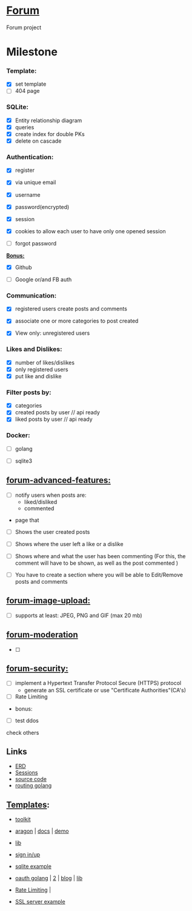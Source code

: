# [Forum](https://github.com/01-edu/public/tree/master/subjects/forum)

Forum project


# Milestone

### Template:
- [x] set template
- [ ] 404 page

### SQLite:
- [x] Entity relationship diagram
- [x] queries
- [x] create index for double PKs
- [x] delete on cascade

### Authentication:
- [x] register
- [x] via unique email
- [x] username
- [x] password(encrypted)

- [x] session
- [x] cookies to allow each user to have only one opened session
- [ ] forgot password

<b>[Bonus:](https://github.com/01-edu/public/tree/master/subjects/forum/authentication)</b>

- [x] Github 
- [ ] Google or/and FB auth


### Communication:
- [x] registered users create posts and comments
- [x] associate one or more categories to post created
- [x] View only: unregistered users


### Likes and Dislikes:
- [x] number of likes/dislikes
- [x] only registered users
- [x] put like and dislike

### Filter posts by:
- [x] categories
- [x] created posts by user // api ready
- [x] liked posts by user // api ready

### Docker:
- [ ] golang
- [ ] sqlite3



## [forum-advanced-features:](https://github.com/01-edu/public/tree/master/subjects/forum/advanced-features)
- [ ] notify users when posts are:
    - liked/disliked
    - commented

-  page that
- [ ] Shows the user created posts
- [ ] Shows where the user left a like or a dislike
- [ ] Shows where and what the user has been commenting (For this, the comment will have to be shown, as well as the post commented
)
- [ ] You have to create a section where you will be able to Edit/Remove posts and comments


## [forum-image-upload:](https://github.com/01-edu/public/tree/master/subjects/forum/image-upload)
- [ ] supports at least: JPEG, PNG and GIF (max 20 mb)


## [forum-moderation](https://github.com/01-edu/public/tree/master/subjects/forum/moderation)

- [ ] 


## [forum-security:](https://github.com/01-edu/public/tree/master/subjects/forum/security)

- [ ] implement a Hypertext Transfer Protocol Secure (HTTPS) protocol
    - generate an SSL certificate or use "Certificate Authorities"(CA's)
- [ ] Rate Limiting
- bonus:
- [ ] test ddos


check others




## Links
- [ERD](https://online.visual-paradigm.com/w/dkhhvphc/diagrams/#proj=0&type=ERDiagram)
- [Sessions](https://astaxie.gitbooks.io/build-web-application-with-golang/en/06.2.html)
- [source code](https://github.com/astaxie/build-web-application-with-golang/tree/master/en/code/src/apps/ch.5.2)
- [routing golang](https://github.com/golang-samples/template/blob/master/extends/main.go)

## [Templates](https://www.creative-tim.com/templates/free?page=5):

- [toolkit](https://demos.creative-tim.com/material-kit/index.html?_ga=2.136642038.797548910.1593860822-1386350353.1593860822)

- [aragon](https://www.creative-tim.com/product/argon-design-system) | [docs](https://demos.creative-tim.com/argon-design-system/docs/components/navbar.html#) | [demo](https://demos.creative-tim.com/argon-design-system/index.html)

- [lib](https://demos.creative-tim.com/material-kit/docs/2.1/getting-started/introduction.html)

- [sign in/up](https://www.creative-tim.com/product/login-and-register-modal)

- [sqlite example](https://github.com/fevziomurtekin/go-sqlite/blob/master/sqlite.go)

- [oauth golang](https://github.com/andrewtian/golang-github-oauth-example) | [2](https://github.com/sohamkamani/go-oauth-example) | [blog](https://www.sohamkamani.com/golang/2018-06-24-oauth-with-golang/) | [lib](https://github.com/gosimple/oauth2)

- [Rate Limiting](https://www.alexedwards.net/blog/how-to-rate-limit-http-requests) | 

- [SSL server example](https://gist.github.com/samthor/5ff8cfac1f80b03dfe5a9be62b29d7f2)